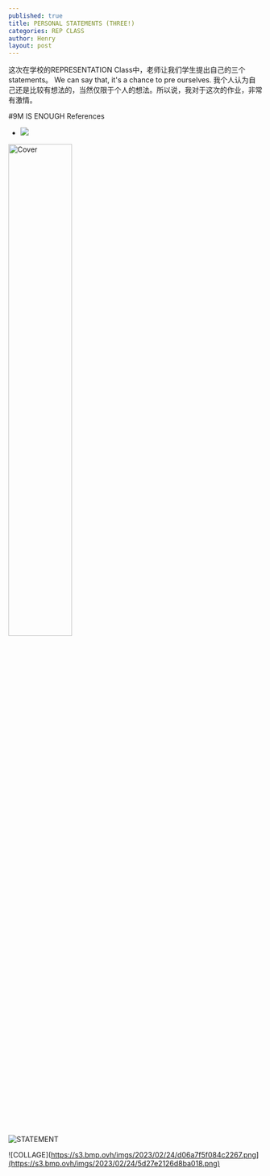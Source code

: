 ```yaml
---
published: true
title: PERSONAL STATEMENTS (THREE!)
categories: REP CLASS
author: Henry
layout: post
---
```


这次在学校的REPRESENTATION Class中，老师让我们学生提出自己的三个statements。
We can say that, it's a chance to pre ourselves. 我个人认为自己还是比较有想法的，当然仅限于个人的想法。所以说，我对于这次的作业，非常有激情。

#9M IS ENOUGH 
References
- ![](https://s3.bmp.ovh/imgs/2023/02/24/d06a7f5f084c2267.png)

<img src="images/cover.png" alt="Cover" width="50%"/>

![STATEMENT](https://s3.bmp.ovh/imgs/2023/02/24/d06a7f5f084c2267.png)

![COLLAGE](https://s3.bmp.ovh/imgs/2023/02/24/d06a7f5f084c2267.png](https://s3.bmp.ovh/imgs/2023/02/24/5d27e2126d8ba018.png)

